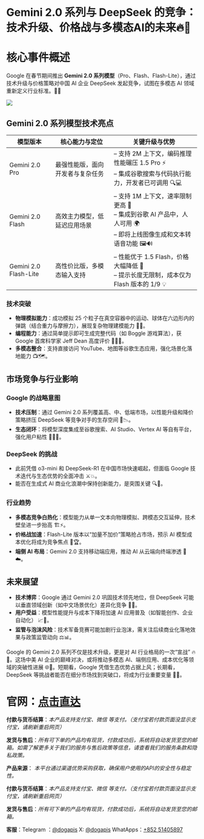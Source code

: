 # Gemini 2.0 系列与 DeepSeek 的竞争：技术升级、价格战与多模态AI的未来🔥🚀

# 核心事件概述

Google 在春节期间推出 **Gemini 2.0 系列模型**（Pro、Flash、Flash-Lite），通过技术升级与价格策略对中国 AI 企业 DeepSeek 发起竞争，试图在多模态 AI 领域重新定义行业标准。🎉🤖

![](https://dogapi.ai/wp-content/uploads/2025/03/2.jpg)

## Gemini 2.0 系列模型技术亮点

| 模型版本 | 核心能力与定位 | 关键升级与优势 |
| --- | --- | --- |
| Gemini 2.0 Pro | 最强性能版，面向开发者与复杂任务 | – 支持 2M 上下文，编码推理性能碾压 1.5 Pro ⚡️<br>– 集成谷歌搜索与代码执行能力，开发者已可调用 🔍💻 |
| Gemini 2.0 Flash | 高效主力模型，低延迟应用场景 | – 支持 1M 上下文，速率限制更高 🚀<br>– 集成到谷歌 AI 产品中，人人可用 🌍<br>– 即将上线图像生成和文本转语音功能 🖼️🔊 |
| Gemini 2.0 Flash-Lite | 高性价比版，多模态输入支持 | – 性能优于 1.5 Flash，价格大幅降低 💸<br>– 提示长度无限制，成本仅为 Flash 版本的 1/9 💡 |

### 技术突破

- **物理模拟能力**：成功模拟 25 个粒子在真空容器中的运动、球体在六边形内的弹跳（结合重力与摩擦力），展现复杂物理建模能力 🔬✨。
- **编程能力**：通过简单提示即可生成完整代码（如 Boggle 游戏算法），获 Google 首席科学家 Jeff Dean 高度评价 👨‍💻💡。
- **多模态整合**：支持直接访问 YouTube、地图等谷歌生态应用，强化场景化落地能力 📺🗺️。

## 市场竞争与行业影响

### Google 的战略意图

- **技术压制**：通过 Gemini 2.0 系列覆盖高、中、低端市场，以性能升级和降价策略挤压 DeepSeek 等竞争对手的生存空间 🏁📉。
- **生态闭环**：将模型深度集成至谷歌搜索、AI Studio、Vertex AI 等自有平台，强化用户粘性 🧑‍💻🔗。

### DeepSeek 的挑战

- 此前凭借 o3-mini 和 DeepSeek-R1 在中国市场快速崛起，但面临 Google 技术迭代与生态优势的全面冲击 ⚔️💥。
- 能否在生成式 AI 商业化浪潮中保持创新能力，是突围关键 🔍🌊。

### 行业趋势

- **多模态竞争白热化**：模型能力从单一文本向物理模拟、跨模态交互延伸，技术壁垒进一步抬高 🏗️⚡。
- **价格战加速**：Flash-Lite 版本以“加量不加价”策略抢占市场，预示 AI 模型成本优化将成为竞争焦点 💸🏆。
- **端侧 AI 布局**：Gemini 2.0 支持移动端应用，推动 AI 从云端向终端渗透 📱☁️。

## 未来展望

- **技术博弈**：Google 通过 Gemini 2.0 巩固技术领先地位，但 DeepSeek 可能以垂直领域创新（如中文场景优化）差异化竞争 🧠💥。
- **用户受益**：模型性能提升与成本下降将加速 AI 应用普及（如智能创作、企业自动化） 📈🤖。
- **监管与泡沫风险**：技术军备竞赛可能加剧行业泡沫，需关注后续商业化落地效果与政策监管动向 ⚖️📊。

Google 的 Gemini 2.0 系列不仅是技术升级，更是对 AI 行业格局的一次“宣战” 🔥💼。这场中美 AI 企业的巅峰对决，或将推动多模态 AI、端侧应用、成本优化等领域的突破性进展 🌐🚀。短期看，Google 凭借生态优势占据上风；长期看，DeepSeek 等挑战者能否在细分市场找到突破口，将成为行业重要变量 🤔🔮。

# 官网：[点击直达](https://www.dogapi.ai/)

**付款与货币结算**：*本产品支持支付宝、微信 等支付。（支付宝若付款页面没显示支付宝，请刷新重启网页）*

**发货与售后**：*所有可下单的产品均有现货，付款成功后，系统将自动发货至您的邮箱。如需了解更多关于我们的服务与售后政策等信息，请查看我们的服务条款和隐私政策。*

**产品来源**： *本平台通过渠道优势采购获取，确保用户使用的API的安全性与稳定性。*

**付款与货币结算**：*本产品支持支付宝、微信 等支付。（支付宝若付款页面没显示支付宝，请刷新重启网页）*

**发货与售后**：*所有可下单的产品均有现货，付款成功后，系统将自动发货至您的邮箱。*

**客服**：Telegram ：[@dogapis](https://t.me/dogapis)     X: [@dogapis](https://x.com/Dogapis)        WhatApps：[+852 51405897](https://wa.me/85251405897)